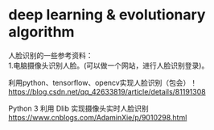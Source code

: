 # deep learning & evolutionary algorithm

人脸识别的一些参考资料：  
1.电脑摄像头识别人脸。(可以做一个网站，进行人脸识别登录)。    


利用python、tensorflow、opencv实现人脸识别（包会）！
https://blog.csdn.net/qq_42633819/article/details/81191308    


Python 3 利用 Dlib 实现摄像头实时人脸识别
https://www.cnblogs.com/AdaminXie/p/9010298.html




